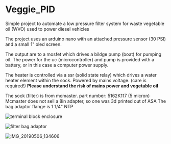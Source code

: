 # Veggie_PID
Simple project to automate a low pressure filter system for waste vegetable oil (WVO) used to power diesel vehicles

The project uses an arduino nano with an attached pressure sensor (30 PSI) and a small 1" oled screen.

The output are to a mosfet which drives a bildge pump (boat) for pumping oil. The power for the uc (microcontroller) and pump is provided with a battery, or in this case a computer power supply.

The heater is controlled via a ssr (solid state relay) which drives a water heater element within the sock. Powered by mains voltage. (care is required!)
**Please understand the risk of mains power and vegetable oil**

The sock (filter) is from mcmaster. part number: 5162K117 (5 micron)
Mcmaster does not sell a 8in adapter, so one was 3d printed out of ASA
The bag adaptor flange is 1 1/4" NTP

![terminal block enclosure](https://user-images.githubusercontent.com/592299/170122953-d74acfb1-226f-4707-9684-024d3d3db979.PNG)

![filter bag adaptor](https://user-images.githubusercontent.com/592299/170123097-ad1e23d4-b19e-4c54-a45d-796858d49144.PNG)


![IMG_20190506_134606](https://user-images.githubusercontent.com/592299/170127929-1c71fe27-3fbc-488b-bab3-a898713480f0.jpg)
